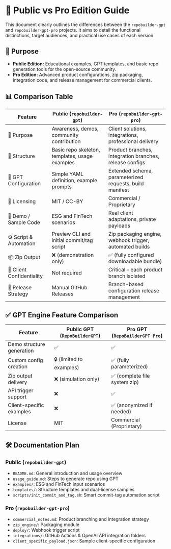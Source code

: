 # 📘 Public vs Pro Edition Guide

This document clearly outlines the differences between the `repobuilder-gpt` and `repobuilder-gpt-pro` projects.
It aims to detail the functional distinctions, target audiences, and practical use cases of each version.

## 🎯 Purpose
- **Public Edition:** Educational examples, GPT templates, and basic repo generation tools for the open-source community.
- **Pro Edition:** Advanced product configurations, zip packaging, integration code, and release management for commercial clients.

## 📊 Comparison Table

| Feature                          | Public (`repobuilder-gpt`)                              | Pro (`repobuilder-gpt-pro`)                                  |
|----------------------------------|----------------------------------------------------------|---------------------------------------------------------------|
| 🎯 Purpose                        | Awareness, demos, community contribution                 | Client solutions, integrations, professional delivery         |
| 📂 Structure                      | Basic repo skeleton, templates, usage examples           | Product branches, integration branches, release configs       |
| 🧠 GPT Configuration              | Simple YAML definition, example prompts                  | Extended schema, parameterized requests, build manifest       |
| 📜 Licensing                      | MIT / CC-BY                                               | Commercial / Proprietary                                      |
| 🧪 Demo / Sample Code             | ESG and FinTech scenarios                                | Real client adaptations, private payloads                     |
| ⚙️ Script & Automation            | Preview CLI and initial commit/tag script                | Zip packaging engine, webhook trigger, automated builds       |
| 📦 Zip Output                     | ❌ (demonstration only)                                  | ✅ (fully configured downloadable bundle)                      |
| 🔐 Client Confidentiality         | Not required                                              | Critical – each product branch isolated                       |
| 🚀 Release Strategy               | Manual GitHub Releases                                   | Branch-based configuration release management                 |

## ✅ GPT Engine Feature Comparison

| Feature                        | Public GPT (`RepoBuilderGPT`)     | Pro GPT (`RepoBuilderGPT Pro`)     |
|-------------------------------|-----------------------------------|------------------------------------|
| Demo structure generation     | ✅                                | ✅                                 |
| Custom config creation        | 🔒 (limited to examples)          | ✅ (fully parameterized)           |
| Zip output delivery           | ❌ (simulation only)              | ✅ (complete file system zip)      |
| API trigger support           | ❌                                | ✅                                 |
| Client-specific examples      | ❌                                | ✅ (anonymized if needed)          |
| License                       | MIT                               | Commercial (Proprietary)          |


## 🛠️ Documentation Plan

### Public (`repobuilder-gpt`)
- `README.md`: General introduction and usage overview
- `usage_guide.md`: Steps to generate repo using GPT
- `examples/`: ESG and FinTech input scenarios
- `templates/`: Structure templates and dual-license samples
- `scripts/init_commit_and_tag.sh`: Smart commit-tag automation script

### Pro (`repobuilder-gpt-pro`)
- `commercial_notes.md`: Product branching and integration strategy
- `zip_engine/`: Packaging module
- `deploy/`: Webhook trigger script
- `integrations/`: GitHub Actions & OpenAI API integration folders
- `client_specific_payload.json`: Sample client-specific configuration


